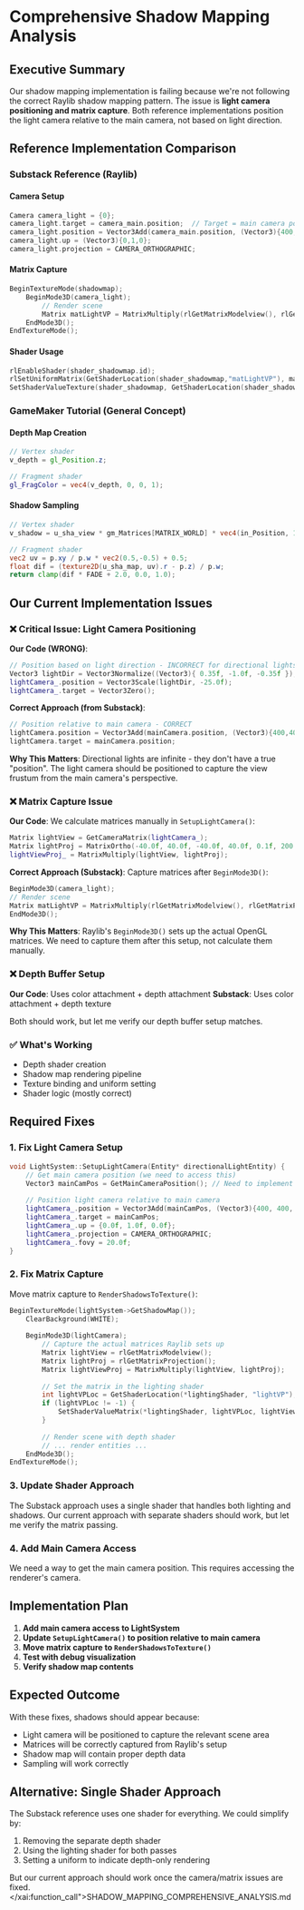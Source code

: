 # Comprehensive Shadow Mapping Analysis

## Executive Summary

Our shadow mapping implementation is failing because we're not following the correct Raylib shadow mapping pattern. The issue is **light camera positioning and matrix capture**. Both reference implementations position the light camera relative to the main camera, not based on light direction.

## Reference Implementation Comparison

### Substack Reference (Raylib)

#### Camera Setup
```c
Camera camera_light = {0};
camera_light.target = camera_main.position;  // Target = main camera position
camera_light.position = Vector3Add(camera_main.position, (Vector3){400,400,400}); // Offset from main camera
camera_light.up = (Vector3){0,1,0};
camera_light.projection = CAMERA_ORTHOGRAPHIC;
```

#### Matrix Capture
```c
BeginTextureMode(shadowmap);
    BeginMode3D(camera_light);
        // Render scene
        Matrix matLightVP = MatrixMultiply(rlGetMatrixModelview(), rlGetMatrixProjection());
    EndMode3D();
EndTextureMode();
```

#### Shader Usage
```c
rlEnableShader(shader_shadowmap.id);
rlSetUniformMatrix(GetShaderLocation(shader_shadowmap,"matLightVP"), matLightVP);
SetShaderValueTexture(shader_shadowmap, GetShaderLocation(shader_shadowmap,"texture_shadowmap"), shadowmap.texture);
```

### GameMaker Tutorial (General Concept)

#### Depth Map Creation
```glsl
// Vertex shader
v_depth = gl_Position.z;

// Fragment shader
gl_FragColor = vec4(v_depth, 0, 0, 1);
```

#### Shadow Sampling
```glsl
// Vertex shader
v_shadow = u_sha_view * gm_Matrices[MATRIX_WORLD] * vec4(in_Position, 1);

// Fragment shader
vec2 uv = p.xy / p.w * vec2(0.5,-0.5) + 0.5;
float dif = (texture2D(u_sha_map, uv).r - p.z) / p.w;
return clamp(dif * FADE + 2.0, 0.0, 1.0);
```

## Our Current Implementation Issues

### ❌ Critical Issue: Light Camera Positioning

**Our Code (WRONG)**:
```cpp
// Position based on light direction - INCORRECT for directional lights
Vector3 lightDir = Vector3Normalize((Vector3){ 0.35f, -1.0f, -0.35f });
lightCamera_.position = Vector3Scale(lightDir, -25.0f);
lightCamera_.target = Vector3Zero();
```

**Correct Approach (from Substack)**:
```cpp
// Position relative to main camera - CORRECT
lightCamera.position = Vector3Add(mainCamera.position, (Vector3){400,400,400});
lightCamera.target = mainCamera.position;
```

**Why This Matters**: Directional lights are infinite - they don't have a true "position". The light camera should be positioned to capture the view frustum from the main camera's perspective.

### ❌ Matrix Capture Issue

**Our Code**: We calculate matrices manually in `SetupLightCamera()`:
```cpp
Matrix lightView = GetCameraMatrix(lightCamera_);
Matrix lightProj = MatrixOrtho(-40.0f, 40.0f, -40.0f, 40.0f, 0.1f, 200.0f);
lightViewProj_ = MatrixMultiply(lightView, lightProj);
```

**Correct Approach (Substack)**: Capture matrices after `BeginMode3D()`:
```cpp
BeginMode3D(camera_light);
// Render scene
Matrix matLightVP = MatrixMultiply(rlGetMatrixModelview(), rlGetMatrixProjection());
EndMode3D();
```

**Why This Matters**: Raylib's `BeginMode3D()` sets up the actual OpenGL matrices. We need to capture them after this setup, not calculate them manually.

### ❌ Depth Buffer Setup

**Our Code**: Uses color attachment + depth attachment
**Substack**: Uses color attachment + depth texture

Both should work, but let me verify our depth buffer setup matches.

### ✅ What's Working

- Depth shader creation
- Shadow map rendering pipeline
- Texture binding and uniform setting
- Shader logic (mostly correct)

## Required Fixes

### 1. **Fix Light Camera Setup**
```cpp
void LightSystem::SetupLightCamera(Entity* directionalLightEntity) {
    // Get main camera position (we need to access this)
    Vector3 mainCamPos = GetMainCameraPosition(); // Need to implement this
    
    // Position light camera relative to main camera
    lightCamera_.position = Vector3Add(mainCamPos, (Vector3){400, 400, 400});
    lightCamera_.target = mainCamPos;
    lightCamera_.up = {0.0f, 1.0f, 0.0f};
    lightCamera_.projection = CAMERA_ORTHOGRAPHIC;
    lightCamera_.fovy = 20.0f;
}
```

### 2. **Fix Matrix Capture**
Move matrix capture to `RenderShadowsToTexture()`:
```cpp
BeginTextureMode(lightSystem->GetShadowMap());
    ClearBackground(WHITE);
    
    BeginMode3D(lightCamera);
        // Capture the actual matrices Raylib sets up
        Matrix lightView = rlGetMatrixModelview();
        Matrix lightProj = rlGetMatrixProjection();
        Matrix lightViewProj = MatrixMultiply(lightView, lightProj);
        
        // Set the matrix in the lighting shader
        int lightVPLoc = GetShaderLocation(*lightingShader, "lightVP");
        if (lightVPLoc != -1) {
            SetShaderValueMatrix(*lightingShader, lightVPLoc, lightViewProj);
        }
        
        // Render scene with depth shader
        // ... render entities ...
    EndMode3D();
EndTextureMode();
```

### 3. **Update Shader Approach**

The Substack approach uses a single shader that handles both lighting and shadows. Our current approach with separate shaders should work, but let me verify the matrix passing.

### 4. **Add Main Camera Access**

We need a way to get the main camera position. This requires accessing the renderer's camera.

## Implementation Plan

1. **Add main camera access to LightSystem**
2. **Update `SetupLightCamera()` to position relative to main camera**
3. **Move matrix capture to `RenderShadowsToTexture()`**
4. **Test with debug visualization**
5. **Verify shadow map contents**

## Expected Outcome

With these fixes, shadows should appear because:
- Light camera will be positioned to capture the relevant scene area
- Matrices will be correctly captured from Raylib's setup
- Shadow map will contain proper depth data
- Sampling will work correctly

## Alternative: Single Shader Approach

The Substack reference uses one shader for everything. We could simplify by:
1. Removing the separate depth shader
2. Using the lighting shader for both passes
3. Setting a uniform to indicate depth-only rendering

But our current approach should work once the camera/matrix issues are fixed.</content>
</xai:function_call">SHADOW_MAPPING_COMPREHENSIVE_ANALYSIS.md
